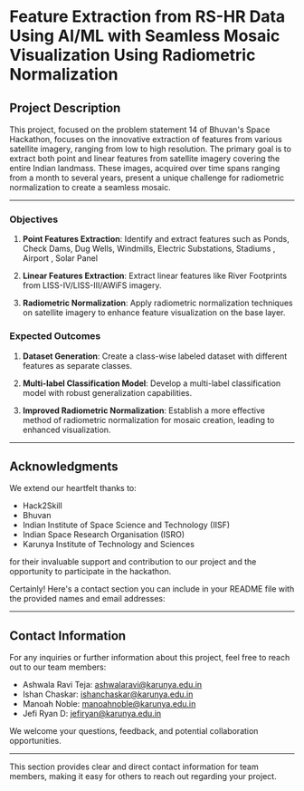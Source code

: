 # Feature Extraction from RS-HR Data Using AI/ML with Seamless Mosaic Visualization Using Radiometric Normalization

## Project Description

This project, focused  on the problem statement 14 of Bhuvan's Space Hackathon, focuses on the innovative extraction of features from various satellite imagery, ranging from low to high resolution. The primary goal is to extract both point and linear features from satellite imagery covering the entire Indian landmass. These images, acquired over time spans ranging from a month to several years, present a unique challenge for radiometric normalization to create a seamless mosaic.

---

### Objectives

1. **Point Features Extraction**: Identify and extract features such as  Ponds, Check Dams, Dug Wells, Windmills, Electric Substations, Stadiums , Airport , Solar Panel 

2. **Linear Features Extraction**: Extract linear features like River Footprints from LISS-IV/LISS-III/AWiFS imagery.

3. **Radiometric Normalization**: Apply radiometric normalization techniques on satellite imagery to enhance feature visualization on the base layer.

### Expected Outcomes

1. **Dataset Generation**: Create a class-wise labeled dataset with different features as separate classes.

2. **Multi-label Classification Model**: Develop a multi-label classification model with robust generalization capabilities.

3. **Improved Radiometric Normalization**: Establish a more effective method of radiometric normalization for mosaic creation, leading to enhanced visualization.

---

## Acknowledgments
We extend our heartfelt thanks to:
- Hack2Skill
- Bhuvan
- Indian Institute of Space Science and Technology (IISF)
- Indian Space Research Organisation (ISRO)
- Karunya Institute of Technology and Sciences

for their invaluable support and contribution to our project and the opportunity to participate in the hackathon.


Certainly! Here's a contact section you can include in your README file with the provided names and email addresses:

---

## Contact Information

For any inquiries or further information about this project, feel free to reach out to our team members:

- Ashwala Ravi Teja: ashwalaravi@karunya.edu.in
- Ishan Chaskar: ishanchaskar@karunya.edu.in
- Manoah Noble: manoahnoble@karunya.edu.in
- Jefi Ryan D: jefiryan@karunya.edu.in

We welcome your questions, feedback, and potential collaboration opportunities.

---

This section provides clear and direct contact information for team members, making it easy for others to reach out regarding your project.
